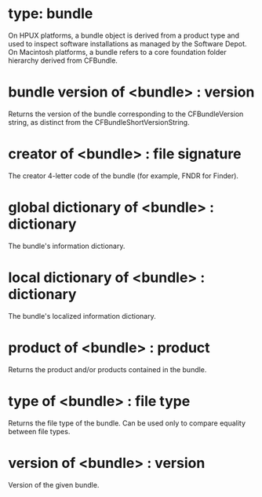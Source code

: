 # type: bundle

On HPUX platforms, a bundle object is derived from a product type and used to inspect software installations as managed by the Software Depot. On Macintosh platforms, a bundle refers to a core foundation folder hierarchy derived from CFBundle.

# bundle version of &lt;bundle&gt; : version

Returns the version of the bundle corresponding to the CFBundleVersion string, as distinct from the CFBundleShortVersionString.

# creator of &lt;bundle&gt; : file signature

The creator 4-letter code of the bundle (for example, FNDR for Finder).

# global dictionary of &lt;bundle&gt; : dictionary

The bundle&#39;s information dictionary.

# local dictionary of &lt;bundle&gt; : dictionary

The bundle&#39;s localized information dictionary.

# product of &lt;bundle&gt; : product

Returns the product and/or products contained in the bundle.

# type of &lt;bundle&gt; : file type

Returns the file type of the bundle. Can be used only to compare equality between file types.

# version of &lt;bundle&gt; : version

Version of the given bundle.

